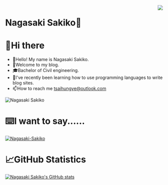 <img align="right" src="https://count.getloli.com/get/@:NagasakiSakiko?theme=moebooru">

# Nagasaki Sakiko🍃


# 👋Hi there
* 👋Hello! My name is Nagasaki Sakiko.
* 👀Welcome to my blog.
* 🎓Bachelor of Civil engineering.
* 📖I've recently been learning how to use programming languages to write blog sites.
* 📫How to reach me tsaihungye@outlook.com


![Nagasaki Sakiko](https://img.shields.io/badge/Genshin-Level60-%2301518E)




# ⌨️I want to say......

[![Nagasaki-Sakiko](https://readme-typing-svg.herokuapp.com?font=LXGW+WenKai+TC&pause=1000&color=7799CC&center=false%C2%A0%C2%A0%E5%81%87&vCenter=false%C2%A0%C2%A0%E5%81%87&repeat=true%C2%A0%C2%A0%E7%9C%9F&random=false%C2%A0%C2%A0%E5%81%87&width=435&lines=%E3%81%82%E3%81%AA%E3%81%9F%E3%80%81%E3%81%94%E8%87%AA%E5%88%86%E3%81%AE%E3%81%93%E3%81%A8%E3%81%B0%E3%81%A3%E3%81%8B%E3%82%8A%E3%81%A7%E3%81%99%E3%81%AE%E3%81%AD)](https://git.io/typing-svg)

# 📈GitHub Statistics

[![Nagasaki Sakiko's GitHub stats](https://github-readme-stats.vercel.app/api?username=NagasakiSakiko&show_icons=true&theme=shadow_blue)](https://github.com/anuraghazra/github-readme-stats)
